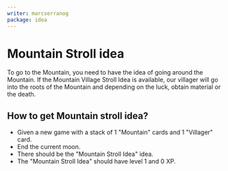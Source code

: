 ```yaml
---
writer: marcserranog
package: idea
---
```


# Mountain Stroll idea

To go to the Mountain, you need to have the idea of going around the Mountain.
If the Mountain Village Stroll Idea is available, our villager will go into the roots of the Mountain
and depending on the luck, obtain material or the death.

## How to get Mountain stroll idea?

 * Given a new game with a stack of 1 "Mountain" cards and 1 "Villager" card.
 * End the current moon.
 * There should be the "Mountain Stroll Idea" idea.
 * The "Mountain Stroll Idea" should have level 1 and 0 XP.
